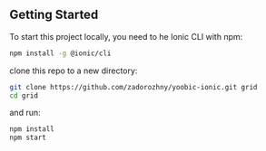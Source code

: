 ## Getting Started

To start this project locally, you need to he Ionic CLI with npm:

```bash
npm install -g @ionic/cli
```

clone this repo to a new directory:

```bash
git clone https://github.com/zadorozhny/yoobic-ionic.git grid
cd grid
```

and run:

```bash
npm install
npm start
```